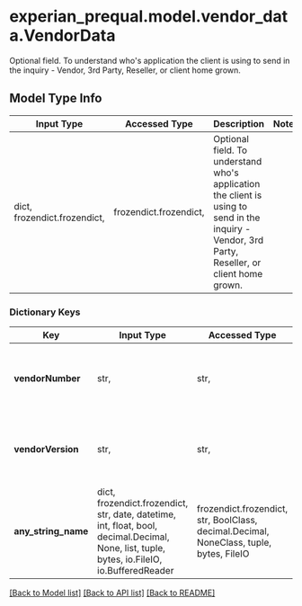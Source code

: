 # experian_prequal.model.vendor_data.VendorData

Optional field. To understand who's application the client is using to send in the inquiry - Vendor, 3rd Party, Reseller, or client home grown.

## Model Type Info
Input Type | Accessed Type | Description | Notes
------------ | ------------- | ------------- | -------------
dict, frozendict.frozendict,  | frozendict.frozendict,  | Optional field. To understand who&#x27;s application the client is using to send in the inquiry - Vendor, 3rd Party, Reseller, or client home grown. | 

### Dictionary Keys
Key | Input Type | Accessed Type | Description | Notes
------------ | ------------- | ------------- | ------------- | -------------
**vendorNumber** | str,  | str,  | Optional. Alpha-numeric. Must be 3 Character long. | [optional] 
**vendorVersion** | str,  | str,  | Optional. Alpha-numeric with dot(.). Max length is 6. | [optional] 
**any_string_name** | dict, frozendict.frozendict, str, date, datetime, int, float, bool, decimal.Decimal, None, list, tuple, bytes, io.FileIO, io.BufferedReader | frozendict.frozendict, str, BoolClass, decimal.Decimal, NoneClass, tuple, bytes, FileIO | any string name can be used but the value must be the correct type | [optional]

[[Back to Model list]](../../README.md#documentation-for-models) [[Back to API list]](../../README.md#documentation-for-api-endpoints) [[Back to README]](../../README.md)

